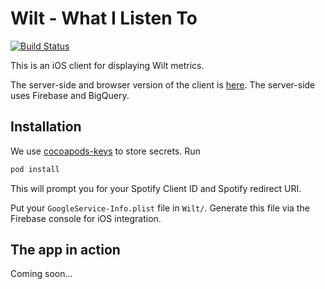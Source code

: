 # Wilt - What I Listen To

[![Build Status](https://travis-ci.org/oliveroneill/wilt-ios.svg?branch=master)](https://travis-ci.org/oliveroneill/wilt-ios)

This is an iOS client for displaying Wilt metrics.

The server-side and browser version of the client is [here](https://github.com/oliveroneill/wilt).
The server-side uses Firebase and BigQuery.

## Installation
We use [cocoapods-keys](https://github.com/orta/cocoapods-keys) to store
secrets.
Run
```bash
pod install
```
This will prompt you for your Spotify Client ID and Spotify redirect URI.

Put your `GoogleService-Info.plist` file in `Wilt/`. Generate this file via the
Firebase console for iOS integration.

## The app in action
Coming soon...
